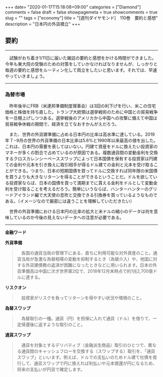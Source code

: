+++
date= "2020-01-17T15:18:08+09:00"
categories = ["Diamond"]
comments = false
draft = false
showpagemeta = true
showcomments = true
slug = ""
tags = ["economy"]
title = "[週刊ダイヤモンド]　110巻　要約と感想"
description = "日本円の外貨積立"
+++

## **要約**
***

　試験がおち着き1/11日に届いた雑誌の要約と感想をかける時間ができました。今年も東大院の受験のための対策をしていかなければなりませんが、しっかりと毎週の要約と感想をルーティン化して両立をしたいと思います。それでは、早速やっていきましょう。

***

### **為替市場**
　昨年後半にFRB（米連邦準備制度理事会）は3回の利下げを行い、米この住宅価格と株価を持ち直した。トランプ大統領は選挙戦術のために中国との貿易戦争を一旦棚上げしつつある。選挙戦後のアメリカから中国への攻撃に備えて中国は貿易戦争休戦の期間で、経済を立てなおすかんがえだろう。

　また、世界の外貨建準備に占める日本円の比率は高水準に達している。2019年７−9月の世界の外貨準備の日本比率は5.6%と1990年以来最高の値を出した。これは、日本円の需要を表してはいない。円建て資産をドルに換えたい投資家のマネーが多くの割合で占めているのが原因である。複数通貨間の変動金利を交換するクロスカレンシーベーススワップによって日本国債を保有する投資家は円建ての金利や元本を引き換えに取引相手が得るドル建ての金利と元本を受け取ることができる。つまり、日本の短期国債を買ってドルに交換すれば同年限の米国債を買うよりも大きなリターンを得ることができるということだ。ドルを欲している投資家ならば、日本の国債を買って満期までに貰える金利をドルとして変動金利を受け取ることを考えるだろう。簡単にいうならば、ハンターハンターのグリードアイランド編で大天使の息吹と交換できる引換券を買っているようなものである。（イメージなので厳密には違うことを理解していただきたい）

　世界の外貨準備における日本円の比率の拡大と米ドルの縮小のデータは何を意味しているのか今後の見えないデータへの注意が必要である。
　

***
 **金融ワード**

**外貨準備**　
>　各国の通貨当局の管理下にある、直ちに利用可能な対外資産のこと。通貨当局が急激な為替相場の変動を抑制するとき（為替介入）や、他国に対する外貨建債務の返済が困難になったときなどに用いられます。日本の外貨準備高は中国に次ぎ世界第2位で、2018年12月末時点で約1兆2,700億ドルに達する。

**リスクオン**　
>　投資家がリスクを負ってリターンを得やすい状況や環境のこと。

**為替スワップ**　
>　為替取引の一種。通貨（円）を担保に入れて通貨（ドル）を借りて、一定帰還後に返すような取引のこと。

**通貨スワップ** 
>　通貨を対象とするデリバティブ（金融派生商品）取引のひとつで、異なる通貨間のキャッシュフローを交換する（スワップする）取引を、「通貨スワップ」といいます。例えば、ドルでの支払いのためドル建て社債を発行して、通貨スワップで円に換えれば利払いや元本償還が円になるため、将来の支払いが円貨で確定します。
